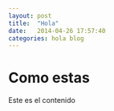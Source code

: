 ```yaml
---
layout: post
title:  "Hola"
date:   2014-04-26 17:57:40
categories: hola blog
---
```


# Como estas

Este es el contenido